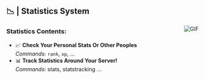 ## 📉 | Statistics System

  <img align="right" alt="GIF" src="https://cdn.discordapp.com/attachments/1000111524595122236/1030564715375644793/Discord_da6z3PrSoa.png" />

### **Statistics Contents:**

- 📈 **Check Your Personal Stats Or Other Peoples** <br /> *Commands:* `rank`, `xp`, ...
- 📊 **Track Statistics Around Your Server!** <br /> *Commands:*  stats, statstracking ...
